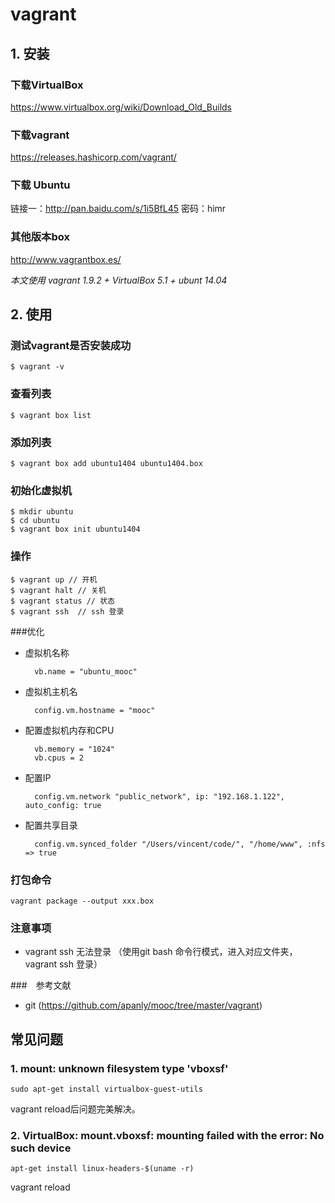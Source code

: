 # vagrant 

## 1. 安装

### 下载VirtualBox
 
 https://www.virtualbox.org/wiki/Download_Old_Builds
 
### 下载vagrant 
 
 https://releases.hashicorp.com/vagrant/
 
### 下载 Ubuntu
 
 链接一：http://pan.baidu.com/s/1i5BfL45 密码：himr
 
### 其他版本box

 http://www.vagrantbox.es/
 
*本文使用 vagrant 1.9.2 + VirtualBox 5.1 + ubunt 14.04*

## 2. 使用

### 测试vagrant是否安装成功

    $ vagrant -v
    
### 查看列表
    
    $ vagrant box list
    
### 添加列表
    
    $ vagrant box add ubuntu1404 ubuntu1404.box
    
### 初始化虚拟机
    
    $ mkdir ubuntu
    $ cd ubuntu
    $ vagrant box init ubuntu1404
   
### 操作
    
    $ vagrant up // 开机
    $ vagrant halt // 关机
    $ vagrant status // 状态
    $ vagrant ssh  // ssh 登录
    
###优化

- 虚拟机名称

        vb.name = "ubuntu_mooc"
            
- 虚拟机主机名

        config.vm.hostname = "mooc"
    
- 配置虚拟机内存和CPU

        vb.memory = "1024"
        vb.cpus = 2
        
- 配置IP
            
        config.vm.network "public_network", ip: "192.168.1.122", auto_config: true
    
- 配置共享目录

        config.vm.synced_folder "/Users/vincent/code/", "/home/www", :nfs => true
   
### 打包命令

    vagrant package --output xxx.box    
 
### 注意事项
 
  - vagrant ssh 无法登录  （使用git bash 命令行模式，进入对应文件夹，vagrant ssh 登录）
   
   
###　参考文献
 
 - git (https://github.com/apanly/mooc/tree/master/vagrant)
 
 
 ## 常见问题
 
 ### 1. mount: unknown filesystem type 'vboxsf'
 
    sudo apt-get install virtualbox-guest-utils
 
 vagrant reload后问题完美解决。
 
 
 ### 2. VirtualBox: mount.vboxsf: mounting failed with the error: No such device
        

    apt-get install linux-headers-$(uname -r)
    
vagrant reload

